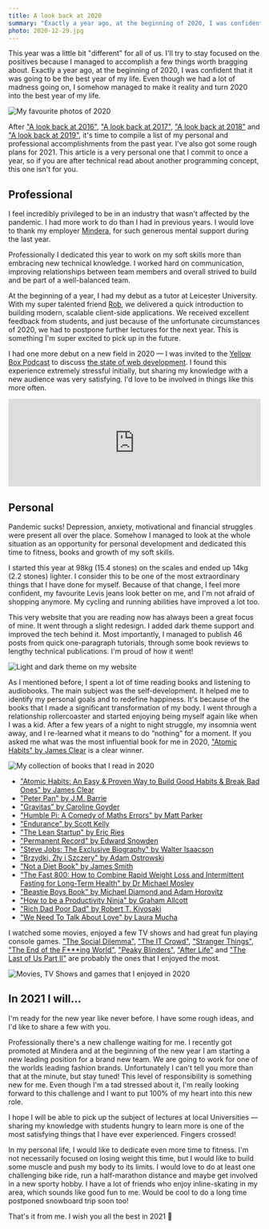 ```yaml
---
title: A look back at 2020
summary: "Exactly a year ago, at the beginning of 2020, I was confident that it was going to be the best year of my life. Even though we had a lot of madness going on, I somehow managed to make it reality and turn 2020 into the best year of my life."
photo: 2020-12-29.jpg
---
```


This year was a little bit "different" for all of us. I'll try to stay focused on the positives because I managed to accomplish a few things worth bragging about. Exactly a year ago, at the beginning of 2020, I was confident that it was going to be the best year of my life. Even though we had a lot of madness going on, I somehow managed to make it reality and turn 2020 into the best year of my life.

![My favourite photos of 2020](2020-12-29-1.jpg)

After ["A look back at 2016"](/a-look-back-at-2016/), ["A look back at 2017"](/a-look-back-at-2017/), ["A look back at 2018"](/a-look-back-at-2018/) and ["A look back at 2019"](/a-look-back-at-2019/), it's time to compile a list of my personal and professional accomplishments from the past year. I've also got some rough plans for 2021. This article is a very personal one that I commit to once a year, so if you are after technical read about another programming concept, this one isn't for you.

## Professional

I feel incredibly privileged to be in an industry that wasn't affected by the pandemic. I had more work to do than I had in previous years. I would love to thank my employer [Mindera](https://mindera.com), for such generous mental support during the last year.

Professionally I dedicated this year to work on my soft skills more than embracing new technical knowledge. I worked hard on communication, improving relationships between team members and overall strived to build and be part of a well-balanced team.

At the beginning of a year, I had my debut as a tutor at Leicester University. With my super talented friend [Rob](https://twitter.com/heymynameisrob), we delivered a quick introduction to building modern, scalable client-side applications. We received excellent feedback from students, and just because of the unfortunate circumstances of 2020, we had to postpone further lectures for the next year. This is something I'm super excited to pick up in the future.

I had one more debut on a new field in 2020 — I was invited to the [Yellow Box Podcast](https://podcasts.apple.com/gb/podcast/mindera-yellow-box/id1515227462) to discuss [the state of web development](https://podcasts.apple.com/gb/podcast/10-the-state-of-web-development-with-pawel-grzybek/id1515227462?i=1000483984483). I found this experience extremely stressful initially, but sharing my knowledge with a new audience was very satisfying. I'd love to be involved in things like this more often.

<iframe allow="autoplay *; encrypted-media *; fullscreen *" frameborder="0" height="175" style="width:100%;max-width:660px;overflow:hidden;background:transparent;" sandbox="allow-forms allow-popups allow-same-origin allow-scripts allow-storage-access-by-user-activation allow-top-navigation-by-user-activation" src="https://embed.podcasts.apple.com/gb/podcast/10-the-state-of-web-development-with-pawel-grzybek/id1515227462?i=1000483984483"></iframe>

## Personal

Pandemic sucks! Depression, anxiety, motivational and financial struggles were present all over the place. Somehow I managed to look at the whole situation as an opportunity for personal development and dedicated this time to fitness, books and growth of my soft skills.

I started this year at 98kg (15.4 stones) on the scales and ended up 14kg (2.2 stones) lighter. I consider this to be one of the most extraordinary things that I have done for myself. Because of that change, I feel more confident, my favourite Levis jeans look better on me, and I'm not afraid of shopping anymore. My cycling and running abilities have improved a lot too.

This very website that you are reading now has always been a great focus of mine. It went through a slight redesign. I added dark theme support and improved the tech behind it. Most importantly, I managed to publish 46 posts from quick one-paragraph tutorials, through some book reviews to lengthy technical publications. I'm proud of how it went!

![Light and dark theme on my website](2020-12-29-2.jpg)

As I mentioned before, I spent a lot of time reading books and listening to audiobooks. The main subject was the self-development. It helped me to identify my personal goals and to redefine happiness. It's because of the books that I made a significant transformation of my body. I went through a relationship rollercoaster and started enjoying being myself again like when I was a kid. After a few years of a night to night struggle, my insomnia went away, and I re-learned what it means to do “nothing” for a moment. If you asked me what was the most influential book for me in 2020, ["Atomic Habits" by James Clear](/book-review-atomic-habits-an-easy-proven-way-to-build-good-habits-break-bad-ones-by-james-clear/)  is a clear winner.

![My collection of books that I read in 2020](2020-12-29-3.jpg)

- ["Atomic Habits: An Easy & Proven Way to Build Good Habits & Break Bad Ones" by James Clear](/book-review-atomic-habits-an-easy-proven-way-to-build-good-habits-break-bad-ones-by-james-clear/)
- ["Peter Pan" by J.M. Barrie](/book-review-peter-pan/)
- ["Gravitas" by Caroline Goyder](/book-review-gravitas-by-caroline-goyder/)
- ["Humble Pi: A Comedy of Maths Errors" by Matt Parker](/book-review-humble-pi-a-comedy-of-maths-errors-by-matt-parker/)
- ["Endurance" by Scott Kelly](/book-review-endurance-by-scott-kelly/)
- ["The Lean Startup" by Eric Ries](/book-review-the-lean-startup-by-eric-ries/)
- ["Permanent Record" by Edward Snowden](/book-review-permanent-record-by-edward-snowden/)
- ["Steve Jobs: The Exclusive Biography" by Walter Isaacson](/book-review-steve-jobs-the-exclusive-biography-by-walter-isaacson/)
- ["Brzydki, Zły i Szczery" by Adam Ostrowski](/book-review-brzydki-zly-i-szczery-by-adam-ostrowski/)
- ["Not a Diet Book" by James Smith](/book-review-not-a-diet-book-by-james-smith/)
- ["The Fast 800: How to Combine Rapid Weight Loss and Intermittent Fasting for Long-Term Health" by Dr Michael Mosley](/book-review-the-fast-800-how-to-combine-rapid-weight-loss-and-intermittent-fasting-for-long-term-health-by-dr-michael-mosley/)
- ["Beastie Boys Book" by Michael Diamond and Adam Horovitz](/book-review-beastie-boys-book-by-michael-diamond-and-adam-horovitz/)
- ["How to be a Productivity Ninja" by Graham Allcott](/book-review-how-to-be-a-productivity-ninja-by-graham-allcott/)
- ["Rich Dad Poor Dad" by Robert T. Kiyosaki](/book-review-rich-dad-poor-dad-by-robert-t-kiyosaki/)
- ["We Need To Talk About Love" by Laura Mucha](/book-review-we-need-to-talk-about-love-by-laura-mucha/)

I watched some movies, enjoyed a few TV shows and had great fun playing console games. ["The Social Dilemma"](https://www.imdb.com/title/tt11464826/), ["The IT Crowd"](https://www.imdb.com/title/tt0487831/), ["Stranger Things"](https://www.imdb.com/title/tt4574334/), ["The End of the F***ing World"](https://www.imdb.com/title/tt6257970/), ["Peaky Blinders"](https://www.imdb.com/title/tt2442560), ["After Life"](https://www.imdb.com/title/tt8398600/) and ["The Last of Us Part II"](https://www.metacritic.com/game/playstation-4/the-last-of-us-part-ii) are probably the ones that I enjoyed the most.

![Movies, TV Shows and games that I enjoyed in 2020](2020-12-29-4.jpg)

## In 2021 I will…

I'm ready for the new year like never before. I have some rough ideas, and I'd like to share a few with you.

Professionally there's a new challenge waiting for me. I recently got promoted at Mindera and at the beginning of the new year I am starting a new leading position for a brand new team. We are going to work for one of the worlds leading fashion brands. Unfortunately I can't tell you more than that at the minute, but stay tuned! This level of responsibility is something new for me. Even though I'm a tad stressed about it, I'm really looking forward to this challenge and I want to put 100% of my heart into this new role.

I hope I will be able to pick up the subject of lectures at local Universities — sharing my knowledge with students hungry to learn more is one of the most satisfying things that I have ever experienced. Fingers crossed!

In my personal life, I would like to dedicate even more time to fitness. I'm not necessarily focused on losing weight this time, but I would like to build some muscle and push my body to its limits. I would love to do at least one challenging bike ride, run a half-marathon distance and maybe get involved in a new sporty hobby. I have a lot of friends who enjoy inline-skating in my area, which sounds like good fun to me. Would be cool to do a long time postponed snowboard trip soon too!

That's it from me. I wish you all the best in 2021 👋
